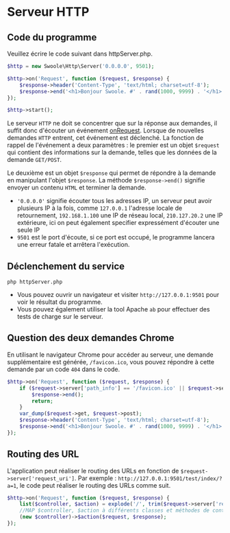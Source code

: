 # Serveur HTTP


## Code du programme

Veuillez écrire le code suivant dans httpServer.php.

```php
$http = new Swoole\Http\Server('0.0.0.0', 9501);

$http->on('Request', function ($request, $response) {
    $response->header('Content-Type', 'text/html; charset=utf-8');
    $response->end('<h1>Bonjour Swoole. #' . rand(1000, 9999) . '</h1>');
});

$http->start();
```

Le serveur `HTTP` ne doit se concentrer que sur la réponse aux demandes, il suffit donc d'écouter un événement [onRequest](/http_server?id=on). Lorsque de nouvelles demandes `HTTP` entrent, cet événement est déclenché. La fonction de rappel de l'événement a deux paramètres : le premier est un objet `$request` qui contient des informations sur la demande, telles que les données de la demande `GET/POST`.

Le deuxième est un objet `$response` qui permet de répondre à la demande en manipulant l'objet `$response`. La méthode `$response->end()` signifie envoyer un contenu `HTML` et terminer la demande.

* `'0.0.0.0'` signifie écouter tous les adresses IP, un serveur peut avoir plusieurs IP à la fois, comme `127.0.0.1` l'adresse locale de retournement, `192.168.1.100` une IP de réseau local, `210.127.20.2` une IP extérieure, ici on peut également specifier expressément d'écouter une seule IP
* `9501` est le port d'écoute, si ce port est occupé, le programme lancera une erreur fatale et arrêtera l'exécution.


## Déclenchement du service

```shell
php httpServer.php
```
* Vous pouvez ouvrir un navigateur et visiter `http://127.0.0.1:9501` pour voir le résultat du programme.
* Vous pouvez également utiliser la tool Apache `ab` pour effectuer des tests de charge sur le serveur.


## Question des deux demandes Chrome

En utilisant le navigateur Chrome pour accéder au serveur, une demande supplémentaire est générée, `/favicon.ico`, vous pouvez répondre à cette demande par un code `404` dans le code.

```php
$http->on('Request', function ($request, $response) {
	if ($request->server['path_info'] == '/favicon.ico' || $request->server['request_uri'] == '/favicon.ico') {
        $response->end();
        return;
	}
    var_dump($request->get, $request->post);
    $response->header('Content-Type', 'text/html; charset=utf-8');
    $response->end('<h1>Bonjour Swoole. #' . rand(1000, 9999) . '</h1>');
});
```

## Routing des URL

L'application peut réaliser le routing des URLs en fonction de `$request->server['request_uri']`. Par exemple : `http://127.0.0.1:9501/test/index/?a=1`, le code peut réaliser le routing des URLs comme suit.

```php
$http->on('Request', function ($request, $response) {
    list($controller, $action) = explode('/', trim($request->server['request_uri'], '/'));
	//MAP $controller, $action à différents classes et méthodes de contrôleur.
	(new $controller)->$action($request, $response);
});
```
